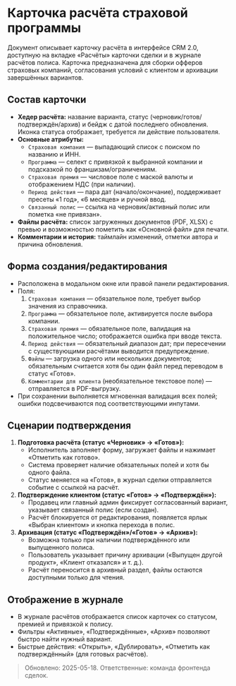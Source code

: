 # Карточка расчёта страховой программы

Документ описывает карточку расчёта в интерфейсе CRM 2.0, доступную на вкладке «Расчёты» карточки сделки и в журнале расчётов полиса. Карточка предназначена для сборки офферов страховых компаний, согласования условий с клиентом и архивации завершённых вариантов.

## Состав карточки
- **Хедер расчёта:** название варианта, статус (черновик/готов/подтверждён/архив) и бейдж с датой последнего обновления. Иконка статуса отображает, требуется ли действие пользователя.
- **Основные атрибуты:**
  - `Страховая компания` — выпадающий список с поиском по названию и ИНН.
  - `Программа` — селект с привязкой к выбранной компании и подсказкой по франшизам/ограничениям.
  - `Страховая премия` — числовое поле с маской валюты и отображением НДС (при наличии).
  - `Период действия` — пара дат (начало/окончание), поддерживает пресеты «1 год», «6 месяцев» и ручной ввод.
  - `Связанный полис` — ссылка на черновик/активный полис или пометка «не привязан».
- **Файлы расчёта:** список загруженных документов (PDF, XLSX) с превью и возможностью пометить как «Основной файл» для печати.
- **Комментарии и история:** таймлайн изменений, отметки автора и причина обновления.

## Форма создания/редактирования
- Расположена в модальном окне или правой панели редактирования.
- Поля:
  1. `Страховая компания` — обязательное поле, требует выбор значения из справочника.
  2. `Программа` — обязательное поле, активируется после выбора компании.
  3. `Страховая премия` — обязательное поле, валидация на положительное число; отображается ошибка при вводе текста.
  4. `Период действия` — обязательный диапазон дат; при пересечении с существующими расчётами выводится предупреждение.
  5. `Файлы` — загрузка одного или нескольких документов; обязательным считается хотя бы один файл перед переводом в статус «Готов».
  6. `Комментарии для клиента` (необязательное текстовое поле) — отправляется в PDF-выгрузку.
- При сохранении выполняется мгновенная валидация всех полей; ошибки подсвечиваются под соответствующими инпутами.

## Сценарии подтверждения
1. **Подготовка расчёта (статус «Черновик» → «Готов»):**
   - Исполнитель заполняет форму, загружает файлы и нажимает «Отметить как готово».
   - Система проверяет наличие обязательных полей и хотя бы одного файла.
   - Статус меняется на «Готов», в журнал сделки отправляется событие с ссылкой на расчёт.
2. **Подтверждение клиентом (статус «Готов» → «Подтверждён»):**
   - Продавец или главный админ фиксирует согласованный вариант, указывает связанный полис (если создан).
   - Расчёт блокируется от редактирования, появляется ярлык «Выбран клиентом» и кнопка перехода в полис.
3. **Архивация (статус «Подтверждён»/«Готов» → «Архив»):**
   - Возможна только при наличии подтверждённого или выпущенного полиса.
   - Пользователь указывает причину архивации («Выпущен другой продукт», «Клиент отказался» и т. д.).
   - Расчёт переносится в архивный раздел, файлы остаются доступными только для чтения.

## Отображение в журнале
- В журнале расчётов отображается список карточек со статусом, премией и привязкой к полису.
- Фильтры «Активные», «Подтверждённые», «Архив» позволяют быстро найти нужный вариант.
- Быстрые действия: «Открыть», «Дублировать», «Отметить как подтверждённый» (для готовых расчётов).

> Обновлено: 2025-05-18. Ответственные: команда фронтенда сделок.
